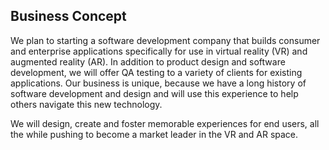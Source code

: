 ## Business Concept

We plan to starting a software development company that builds consumer and enterprise applications specifically for use in virtual reality (VR) and augmented reality (AR). In addition to product design and software development, we will offer QA testing to a variety of clients for existing applications. Our business is unique, because we have a long history of software development and design and will use this experience to help others navigate this new technology. 

We will design, create and foster memorable experiences for end users, all the while pushing to become a market leader in the VR and AR space.

